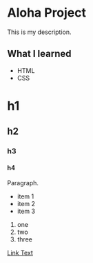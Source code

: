 # Aloha Project

This is my description.

## What I learned

- HTML
- CSS

# h1
## h2
### h3
#### h4

Paragraph.

- item 1
- item 2
- item 3

1. one
2. two 
3. three

[Link Text](https://google.ca)